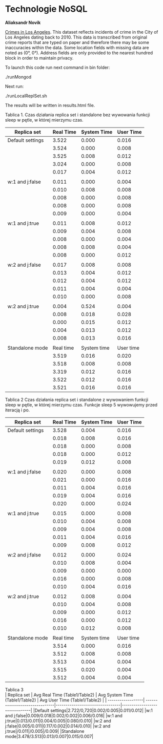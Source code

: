 # Technologie NoSQL
**Aliaksandr Novik**

[Crimes in Los Angeles](https://www.kaggle.com/cityofLA/crime-in-los-angeles/data).
This dataset reflects incidents of crime in the City of Los Angeles dating back to 2010. This data is transcribed from original crime reports that are typed on paper and therefore there may be some inaccuracies within the data. Some location fields with missing data are noted as (0°, 0°). Address fields are only provided to the nearest hundred block in order to maintain privacy.

To launch this code run next command in bin folder:

./runMongod

Next run:

./runLocalReplSet.sh

The results will be written in results.html file.

Tablica 1.
Czas działania replica set i standalone bez wywowania funkcji sleep w pętle, w której mierzymu czas.

| Replica set       | Real Time  | System Time | User Time |
| ------------------| -----------|-------------|-----------|
| Default settings  |    3.522   |   0.000     |   0.016   |
|                   |    3.524   |   0.000     |   0.008   |
|                   |    3.525   |   0.008     |   0.012   |
|                   |    3.024   |   0.000     |   0.008   |
|                   |    0.017   |   0.004     |   0.012   |
|                   |            |             |           |
| w:1 and j:false   |    0.011   |   0.000     |   0.004   |
|                   |    0.010   |   0.008     |   0.008   |
|                   |    0.008   |   0.000     |   0.008   |
|                   |    0.008   |   0.000     |   0.008   |
|                   |    0.009   |   0.000     |   0.004   |
|                   |            |             |           |
| w:1 and j:true    |    0.011   |   0.008     |   0.012   |
|                   |    0.009   |   0.004     |   0.008   |
|                   |    0.008   |   0.000     |   0.004   |
|                   |    0.008   |   0.008     |   0.004   |
|                   |    0.008   |   0.000     |   0.012   |
|                   |            |             |           |
| w:2 and j:false   |    0.017   |   0.008     |   0.008   |
|                   |    0.013   |   0.004     |   0.012   |
|                   |    0.012   |   0.004     |   0.012   |
|                   |    0.011   |   0.004     |   0.004   |
|                   |    0.010   |   0.000     |   0.008   |
|                   |            |             |           |
| w:2 and j:true    |    0.004   |   0.524     |   0.004   |
|                   |    0.008   |   0.018     |   0.028   |
|                   |    0.000   |   0.015     |   0.012   |
|                   |    0.004   |   0.013     |   0.012   |
|                   |    0.008   |   0.013     |   0.016   |
|                   |            |             |           |
| Standalone mode   | Real time  | System time | User time |
|                   |    3.519   |   0.016     |   0.020   |
|                   |    3.518   |   0.008     |   0.008   |
|                   |    3.319   |   0.012     |   0.016   |
|                   |    3.522   |   0.012     |   0.016   |
|                   |    3.521   |   0.016     |   0.016   |

Tablica 2
Czas działania replica set i standalone z wywowaniem funkcji sleep w pętle, w której mierzymu czas. Funkcje sleep 5 wywowujemy przed iteracją i po.

| Replica set       | Real Time  | System Time | User Time |
| ------------------| -----------|-------------|-----------|
| Default settings  |    3.528   |   0.004     |   0.016   |
|                   |    0.018   |   0.008     |   0.016   |
|                   |    0.018   |   0.000     |   0.008   |
|                   |    0.018   |   0.000     |   0.012   |
|                   |    0.019   |   0.012     |   0.008   |
|                   |            |             |           |
| w:1 and j:false   |    0.020   |   0.000     |   0.008   |
|                   |    0.021   |   0.000     |   0.016   |
|                   |    0.011   |   0.004     |   0.016   |
|                   |    0.019   |   0.004     |   0.016   |
|                   |    0.020   |   0.000     |   0.024   |
|                   |            |             |           |
| w:1 and j:true    |    0.015   |   0.000     |   0.008   |
|                   |    0.010   |   0.004     |   0.008   |
|                   |    0.009   |   0.004     |   0.008   |
|                   |    0.011   |   0.004     |   0.016   |
|                   |    0.009   |   0.008     |   0.012   |
|                   |            |             |           |
| w:2 and j:false   |    0.012   |   0.000     |   0.024   |
|                   |    0.010   |   0.008     |   0.004   |
|                   |    0.009   |   0.000     |   0.000   |
|                   |    0.016   |   0.000     |   0.008   |
|                   |    0.010   |   0.004     |   0.016   |
|                   |            |             |           |
| w:2 and j:true    |    0.012   |   0.008     |   0.004   |
|                   |    0.010   |   0.004     |   0.008   |
|                   |    0.009   |   0.000     |   0.012   |
|                   |    0.016   |   0.000     |   0.012   |
|                   |    0.010   |   0.012     |   0.008   |
|                   |            |             |           |
| Standalone mode   | Real time  | System time | User time |
|                   |    3.514   |   0.000     |   0.016   |
|                   |    3.512   |   0.008     |   0.008   |
|                   |    3.513   |   0.004     |   0.004   |
|                   |    3.515   |   0.020     |   0.004   |
|                   |    3.512   |   0.004     |   0.004   |

Tablica 3                                                       
| Replica set       | Avg Real Time (Table1/Table2)  | Avg System Time (Table1/Table2) | Avg User Time (Table1/Table2) |
| ------------------| -------------------------------|---------------------------------|-------------------------------|
|Default settings|2.722/0,720|0.002/0.005|0.011/0.012|
|w:1 and j:false|0.009/0.018|0.002/0.002|0.006/0.016|
|w:1 and j:true|0.013/0.011|0.004/0.005|0.080/0.010|
|w:2 and j:false|0.005/0.011|0.117/0.002|0.014/0.010|
|w:2 and j:true|/0.011|/0.005|/0.009|
|Standalone mode|3.478/3.513|0.013/0.007|0.015/0.007|
